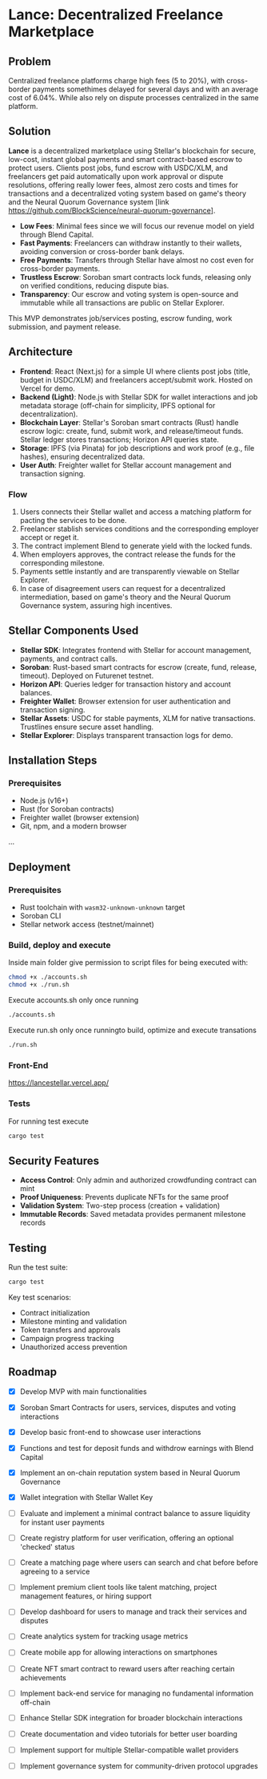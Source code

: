 # Lance: Decentralized Freelance Marketplace

## Problem
Centralized freelance platforms charge high fees (5 to 20%), with cross-border payments somethimes  delayed for several days and with an average cost of 6.04%. While also rely on dispute processes centralized in the same platform.

## Solution
**Lance** is a decentralized marketplace using Stellar's blockchain for secure, low-cost, instant global payments and smart contract-based escrow to protect users. Clients post jobs, fund escrow with USDC/XLM, and freelancers get paid automatically upon work approval or dispute resolutions, offering really lower fees, almost zero costs and times for transactions and a decentralized voting system based on game's theory and the Neural Quorum Governance system [link https://github.com/BlockScience/neural-quorum-governance].
- **Low Fees**: Minimal fees since we will focus our revenue model on yield through Blend Capital.
- **Fast Payments**: Freelancers can withdraw instantly to their wallets, avoiding conversion or cross-border bank delays.
- **Free Payments**: Transfers through Stellar have almost no cost even for cross-border payments.
- **Trustless Escrow**: Soroban smart contracts lock funds, releasing only on verified conditions, reducing dispute bias.
- **Transparency**: Our escrow and voting system is open-source and immutable while all transactions are public on Stellar Explorer.

This MVP demonstrates job/services posting, escrow funding, work submission, and payment release.

## Architecture
- **Frontend**: React (Next.js) for a simple UI where clients post jobs (title, budget in USDC/XLM) and freelancers accept/submit work. Hosted on Vercel for demo.
- **Backend (Light)**: Node.js with Stellar SDK for wallet interactions and job metadata storage (off-chain for simplicity, IPFS optional for decentralization).
- **Blockchain Layer**: Stellar's Soroban smart contracts (Rust) handle escrow logic: create, fund, submit work, and release/timeout funds. Stellar ledger stores transactions; Horizon API queries state.
- **Storage**: IPFS (via Pinata) for job descriptions and work proof (e.g., file hashes), ensuring decentralized data.
- **User Auth**: Freighter wallet for Stellar account management and transaction signing.

### Flow
1. Users connects their Stellar wallet and access a matching platform for pacting the services to be done.
2. Freelancer stablish services conditions and the corresponding employer accept or reget it.
3. The contract implement Blend to generate yield with the locked funds.
3. When employers approves, the contract release the funds for the corresponding milestone.
4. Payments settle instantly and are transparently viewable on Stellar Explorer.
5. In case of disagreement users can request for a decentralized intermediation, based on game's theory and the Neural Quorum Governance system, assuring high incentives.  

## Stellar Components Used
- **Stellar SDK**: Integrates frontend with Stellar for account management, payments, and contract calls.
- **Soroban**: Rust-based smart contracts for escrow (create, fund, release, timeout). Deployed on Futurenet testnet.
- **Horizon API**: Queries ledger for transaction history and account balances.
- **Freighter Wallet**: Browser extension for user authentication and transaction signing.
- **Stellar Assets**: USDC for stable payments, XLM for native transactions. Trustlines ensure secure asset handling.
- **Stellar Explorer**: Displays transparent transaction logs for demo.

## Installation Steps
### Prerequisites
- Node.js (v16+)
- Rust (for Soroban contracts)
- Freighter wallet (browser extension)
- Git, npm, and a modern browser

...


## Deployment

### Prerequisites

- Rust toolchain with `wasm32-unknown-unknown` target
- Soroban CLI
- Stellar network access (testnet/mainnet)

### Build, deploy and execute

Inside main folder give permission to script files for being executed with:
```bash
chmod +x ./accounts.sh
chmod +x ./run.sh
```

Execute accounts.sh only once running
```bash
./accounts.sh
```
Execute run.sh only once runningto build, optimize and execute transations
```bash
./run.sh
```

### Front-End

https://lancestellar.vercel.app/

### Tests

For running test execute
```bash
cargo test
```

## Security Features

- **Access Control**: Only admin and authorized crowdfunding contract can mint
- **Proof Uniqueness**: Prevents duplicate NFTs for the same proof
- **Validation System**: Two-step process (creation + validation)
- **Immutable Records**: Saved metadata provides permanent milestone records

## Testing

Run the test suite:

```bash
cargo test
```

Key test scenarios:
- Contract initialization
- Milestone minting and validation
- Token transfers and approvals
- Campaign progress tracking
- Unauthorized access prevention

## Roadmap

- [x] Develop MVP with main functionalities 
- [x] Soroban Smart Contracts for users, services, disputes and voting interactions
- [x] Develop basic front-end to showcase user interactions 
- [x] Functions and test for deposit funds and withdrow earnings with Blend Capital
- [x] Implement an on-chain reputation system based in Neural Quorum Governance
- [x] Wallet integration with Stellar Wallet Key

- [ ] Evaluate and implement a minimal contract balance to assure liquidity for instant user payments
- [ ] Create registry platform for user verification, offering an optional 'checked' status
- [ ] Create a matching page where users can search and chat before before agreeing to a service
- [ ] Implement premium client tools like talent matching, project management features, or hiring support
- [ ] Develop dashboard for users to manage and track their services and disputes
- [ ] Create analytics system for tracking usage metrics
- [ ] Create mobile app for allowing interactions on smartphones
- [ ] Create NFT smart contract to reward users after reaching certain achievements
- [ ] Implement back-end service for managing no fundamental information off-chain
- [ ] Enhance Stellar SDK integration for broader blockchain interactions
- [ ] Create documentation and video tutorials for better user boarding 
- [ ] Implement support for multiple Stellar-compatible wallet providers
- [ ] Implement governance system for community-driven protocol upgrades
